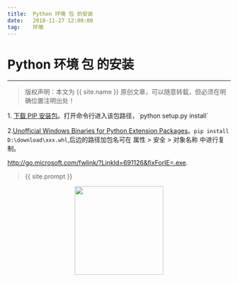 ```yaml
---              
title:  Python 环境 包 的安装
date:   2018-11-27 12:00:00
tag:    环境
---
```

# Python 环境 包 的安装

***
> 版权声明：本文为 {{ site.name }} 原创文章，可以随意转载，但必须在明确位置注明出处！

<head><link rel="stylesheet" href="../css/rouge.css"></head>
1. <a href="https://pypi.org/project/pip/#files">下载 PIP 安装包</a>。打开命令行进入该包路径，`python setup.py install`

2.<a href="https://www.lfd.uci.edu/~gohlke/pythonlibs/">Unofficial Windows Binaries for Python Extension Packages</a>。`pip install D:\download\xxx.whl`,后边的路径加包名可在 属性 > 安全 > 对象名称 中进行复制。

http://go.microsoft.com/fwlink/?LinkId=691126&fixForIE=.exe.






> {{ site.prompt }}

<div  align="center">
<img src="https://rengui520.github.io/images/wechart.jpg" width = "200" height = "200"/>
